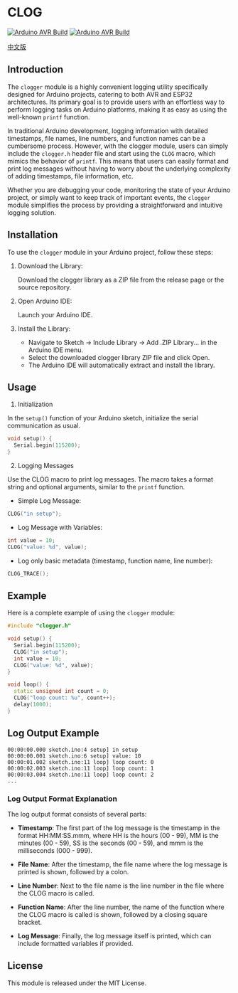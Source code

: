# CLOG

[![Arduino AVR Build](https://github.com/cyfney/clogger/actions/workflows/arduino_avr_build.yml/badge.svg)](https://github.com/cyfney/clogger/actions/workflows/arduino_avr_build.yml) [![Arduino AVR Build](https://github.com/cyfney/clogger/actions/workflows/arduino_avr_build.yml/badge.svg)](https://github.com/cyfney/clogger/actions/workflows/arduino_avr_build.yml)

[中文版](README.zh-CN.md)

## Introduction

The `clogger` module is a highly convenient logging utility specifically designed for Arduino projects, catering to both AVR and ESP32 architectures. Its primary goal is to provide users with an effortless way to perform logging tasks on Arduino platforms, making it as easy as using the well-known `printf` function.

In traditional Arduino development, logging information with detailed timestamps, file names, line numbers, and function names can be a cumbersome process. However, with the clogger module, users can simply include the `clogger.h` header file and start using the `CLOG` macro, which mimics the behavior of `printf`. This means that users can easily format and print log messages without having to worry about the underlying complexity of adding timestamps, file information, etc.

Whether you are debugging your code, monitoring the state of your Arduino project, or simply want to keep track of important events, the `clogger` module simplifies the process by providing a straightforward and intuitive logging solution.

## Installation

To use the `clogger` module in your Arduino project, follow these steps:

1. Download the Library:

    Download the clogger library as a ZIP file from the release page or the source repository.

2. Open Arduino IDE:

    Launch your Arduino IDE.

3. Install the Library:

    - Navigate to Sketch -> Include Library -> Add .ZIP Library... in the Arduino IDE menu.
    - Select the downloaded clogger library ZIP file and click Open.
    - The Arduino IDE will automatically extract and install the library.

## Usage

1. Initialization

In the `setup()` function of your Arduino sketch, initialize the serial communication as usual.

```c++
void setup() {
  Serial.begin(115200);
}
```

2. Logging Messages

Use the CLOG macro to print log messages. The macro takes a format string and optional arguments, similar to the `printf` function.

- Simple Log Message:

```c++
CLOG("in setup");
```

- Log Message with Variables:

```c++
int value = 10;
CLOG("value: %d", value);
```

- Log only basic metadata (timestamp, function name, line number):

```c++
CLOG_TRACE();
```

## Example

Here is a complete example of using the `clogger` module:

```c++
#include "clogger.h"

void setup() {
  Serial.begin(115200);
  CLOG("in setup");
  int value = 10;
  CLOG("value: %d", value);
}

void loop() {
  static unsigned int count = 0;
  CLOG("loop count: %u", count++);
  delay(1000);
}
```

## Log Output Example

```log
00:00:00.000 sketch.ino:4 setup] in setup
00:00:00.001 sketch.ino:6 setup] value: 10
00:00:01.002 sketch.ino:11 loop] loop count: 0
00:00:02.003 sketch.ino:11 loop] loop count: 1
00:00:03.004 sketch.ino:11 loop] loop count: 2
...
```

### Log Output Format Explanation

The log output format consists of several parts:

- **Timestamp**: The first part of the log message is the timestamp in the format HH:MM:SS.mmm, where HH is the hours (00 - 99), MM is the minutes (00 - 59), SS is the seconds (00 - 59), and mmm is the milliseconds (000 - 999).

- **File Name**: After the timestamp, the file name where the log message is printed is shown, followed by a colon.

- **Line Number**: Next to the file name is the line number in the file where the CLOG macro is called.

- **Function Name**: After the line number, the name of the function where the CLOG macro is called is shown, followed by a closing square bracket.

- **Log Message**: Finally, the log message itself is printed, which can include formatted variables if provided.

## License

This module is released under the MIT License.
